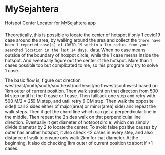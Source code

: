 # MySejahtera
Hotspot Center Locator for MySejahtera app

#####

Theoretically, this is possible to locate the center of hotspot if only 1 covid19 case around the area, by walking around the area and collect the `there have been 1 reported case(s) of COVID-19 within a 1km radius from your searched location in the last 14 days.` data. When no case means outside of the boundary of hotspot circle, while the 1 case means inside the hotspot. And eventually figure out the center of the hotspot. More than 1 cases possible too but complicated to me, so this program only try to solve 1 case.

The basic flow is, figure out direction west/east/north/south/southeast/northeast/northwest/southwest based on 1km outer of current position. Then walk straight on that direction from 500 M step until hit the 0 case or 1 case. Then fallback one step and retry with 500 M/2 = 250 M step, and until retry 6 CM step. Then walk the opposite side(I call 2 sides either of major(area) or minor(area) side) and repeat the walk steps. Then it get the chord line which can get a perpendicular line in the middle. Then repeat the 2 sides walk on that perpendicular line direction. Eventually it get diameter of hotspot circle, which can simply divide diameter by 2 to locate the center. To avoid false positive causes by outer has another hotspot, it also check <2 cases in every step, and also distance of walk to ensure only walk 2km for that diameter. At the beginning, It also do checking 1km outer of current position to abort if >1 cases.

